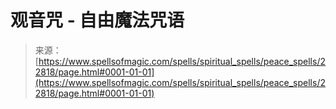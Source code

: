 <!--yml

分类：未分类

日期：2024年06月12日 19:07:26

-->

# 观音咒 - 自由魔法咒语

> 来源：[https://www.spellsofmagic.com/spells/spiritual_spells/peace_spells/22818/page.html#0001-01-01](https://www.spellsofmagic.com/spells/spiritual_spells/peace_spells/22818/page.html#0001-01-01)
